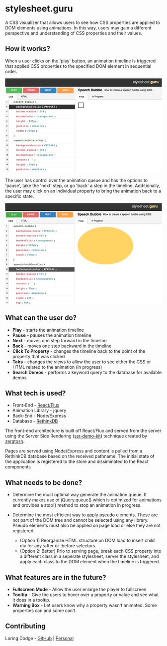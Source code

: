 stylesheet.guru
==================================

A CSS visualizer that allows users to see how CSS properties are applied to DOM elements using animations. In this way, users may gain a different perspective and understanding of CSS properties and their values. 

How it works?
-------------

When a user clicks on the 'play' button, an animation timeline is triggered that applied CSS properties to the specified DOM element in sequential order.

![On Demo Load](/screenshots/screenshot1.png?raw=true)

The user has control over the animation queue and has the options to 'pause', take the 'next' step, or go 'back' a step in the timeline. Additionally, the user may click on an individual property to bring the animation back to a specific state.

![In Progress](/screenshots/screenshot2.png?raw=true)

What can the user do?
-------------

- **Play** - starts the animation timeline
- **Pause** - pauses the animation timeline
- **Next** - moves one step forward in the timeline
- **Back** - moves one step backward in the timeline
- **Click To Property** - changes the timeline back to the point of the property that was clicked
- **Tabs** - changes the views to allow the user to see either the CSS or HTML related to the animation (in progress)
- **Search Demos** - performs a keyword query to the database for available demos

What tech is used?
-------------
- Front-End - [React/Flux](https://facebook.github.io/react/)
- Animation Library - jquery
- Back-End - Node/Express
- Database - [RethinkDB](http://rethinkdb.com)

The front-end architecture is built off React/Flux and served from the server using the Server Side Rendering ([ssr-demo-kit](https://github.com/zertosh/ssr-demo-kit)) technique created by [zergtosh](https://github.com/zertosh).

Pages are served using Node/Express and content is pulled from a RethinkDB database based on the received pathname. The initial state of the application is registered to the store and dissiminated to the React components

What needs to be done?
-------------
- Determine the most optimal way generate the animation queue. It currently makes use of jQuery.queue() which is optimized for animations and provides a stop() method to stop an animation in progress.

- Determine the most efficient way to apply pseudo elements. These are not part of the DOM tree and cannot be selected using any library. Pseudo elements must also be applied on page load or else they are not registered.
  - (Option 1) Reorganize HTML structure on DOM load to insert child div for any :after or :before selectors.
  - (Option 2: Better) Prio to serving page, break each CSS property into a different class in a seperate stylesheet, server the stylesheet, and apply each class to the DOM element when the timeline is triggered.


What features are in the future?
-------------

- **Fullscreen Mode** - Allow the user enlarge the player to fullscreen.
- **Tooltip** - Give the users to hover over a property or value and see what it does in a tooltip.
- **Warning Box** - Let users know why a property wasn't animated. Some properties can and some can't. 

Contributing
-------------
Loring Dodge - [GitHub](http://github.com/loringdodge/) | [Personal](http://www.loringdodge.com)
